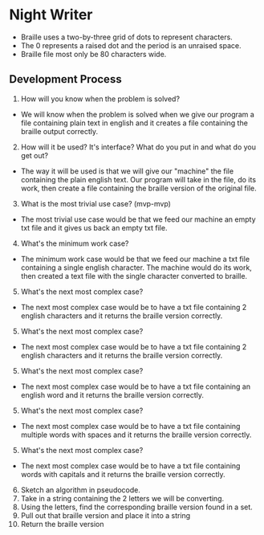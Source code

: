 # Night Writer

* Braille uses a two-by-three grid of dots to represent characters.
* The 0 represents a raised dot and the period is an unraised space.
* Braille file most only be 80 characters wide.

## Development Process

1. How will you know when the problem is solved?
* We will know when the problem is solved when we give our program a file
containing plain text in english and it creates a file containing the braille
output correctly.

2. How will it be used? It's interface? What do you put in and what do you get
out?
* The way it will be used is that we will give our "machine" the file containing
the plain english text. Our program will take in the file, do its work, then
create a file containing the braille version of the original file.

3. What is the most trivial use case? (mvp-mvp)
* The most trivial use case would be that we feed our machine an empty txt file
and it gives us back an empty txt file.

4. What's the minimum work case?
* The minimum work case would be that we feed our machine a txt file containing
a single english character. The machine would do its work, then created a text
file with the single character converted to braille.

5. What's the next most complex case?
* The next most complex case would be to have a txt file containing 2 english
characters and it returns the braille version correctly.

5. What's the next most complex case?
* The next most complex case would be to have a txt file containing 2 english
characters and it returns the braille version correctly.

5. What's the next most complex case?
* The next most complex case would be to have a txt file containing an english
word and it returns the braille version correctly.

5. What's the next most complex case?
* The next most complex case would be to have a txt file containing multiple
words with spaces and it returns the braille version correctly.

5. What's the next most complex case?
* The next most complex case would be to have a txt file containing words with
capitals and it returns the braille version correctly.

6. Sketch an algorithm in pseudocode.
  1. Take in a string containing the 2 letters we will be converting.
  2. Using the letters, find the corresponding braille version found in a set.
  3. Pull out that braille version and place it into a string
  4. Return the braille version
